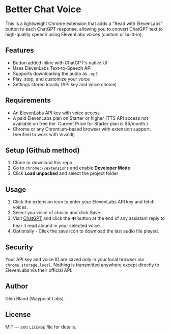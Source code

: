 # Better Chat Voice

This is a lightweight Chrome extension that adds a "Read with ElevenLabs" button to each ChatGPT response, allowing you to convert ChatGPT text to high-quality speech using ElevenLabs voices (custom or built-in).

## Features

- Button added inline with ChatGPT's native UI
- Uses ElevenLabs Text-to-Speech API
- Supports downloading the audio as `.mp3`
- Play, stop, and customize your voice
- Settings stored locally (API key and voice choice)

## Requirements

- An [ElevenLabs](https://www.elevenlabs.io/) API key with voice access
- A paid ElevenLabs plan on Starter or higher (TTS API access not available on free tier. Current Price for Starter plan is $5/month.)
- Chrome or any Chromium-based browser with extension support. (Verified to work with Vivaldi)

## Setup (Github method)

1. Clone or download this repo
2. Go to `chrome://extensions` and enable **Developer Mode**
3. Click **Load unpacked** and select the project folder

## Usage 

1. Click the extension icon to enter your ElevenLabs API key and fetch voices.
2. Select you voice of choice and click Save.
3. Visit [ChatGPT](https://chatgpt.com) and click the 🔊 button at the end of any assistant reply to hear it read alound in your selected voice.
4. Optionally - Click the save icon to download the last audio file played.

## Security

Your API key and voice ID are saved only in your local browser via `chrome.storage.local`. Nothing is transmitted anywhere except directly to ElevenLabs via their official API.

## Author

Glen Bland (Waypoint Labs)

## License

MIT — see `LICENSE` file for details.
